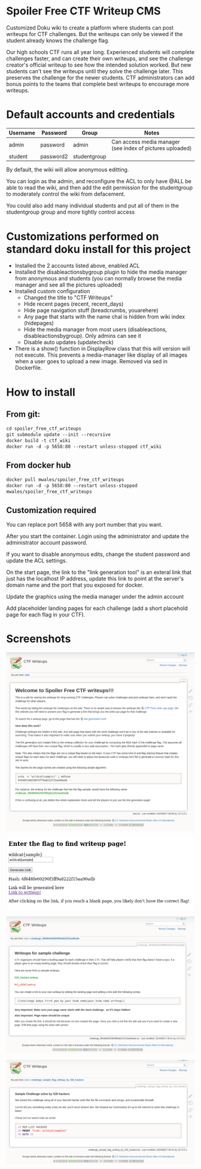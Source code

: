 # Spoiler Free CTF Writeup CMS

Customized Doku wiki to create a platform where students can post writeups for
CTF challenges.  But the writeups can only be viewed if the student already
knows the challenge flag.

Our high schools CTF runs all year long.  Experienced students will complete
challenges faster, and can create their own writeups, and see the challenge
creator's official writeup to see how the intended solution worked.  But new
students can't see the writeups until they solve the challenge later.  This
preserves the challenge for the newer students.  CTF administrators can add
bonus points to the teams that complete best writeups to encourage more
writeups.

# Default accounts and credentials

| Username      | Password        | Group          | Notes                                                     |
| --------------| --------------- | -------------- | --------------------------------------------------------- |
| admin         | password        | admin          | Can access media manager (see index of pictures uploaded) |
| student       | password2       | studentgroup   |                                                           |

By default, the wiki will allow anonymous editting.

You can login as the admin, and reconfigure the ACL to only have @ALL be able to read the wiki, and then add
the edit permission for the studentgroup to moderately control the wiki from defacement.

You could also add many individual students and put all of them in the studentgroup group and more tightly
control access

# Customizations performed on standard doku install for this project

* Installed the 2 accounts listed above, enabled ACL
* Installed the disableactionsbygroup plugin to hide the media manager from
  anonymous and students (you can normally browse the media manager and see
  all the pictures uploaded)
* Installed custom configuration
  * Changed the title to "CTF Writeups"
  * Hide recent pages (recent, recent_days)
  * Hide page navigation stuff (breadcrumbs, youarehere)
  * Any page that starts with the name chal is hidden from wiki index (hidepages)
  * Hide the media manager from most users (disableactions, disableactionsbygroup).
    Only admins can see it
  * Disable auto updates (updatecheck)
* There is a show() function in DisplayRow class that this will version will
  not execute. This prevents a media-manager like display of all images when
  a user goes to upload a new image.  Removed via sed in Dockerfile.

# How to install

## From git:

```
cd spoiler_free_ctf_writeups
git submodule update --init --recursive
docker build -t ctf_wiki
docker run -d -p 5658:80 --restart unless-stopped ctf_wiki
```

## From docker hub

```
docker pull mwales/spoiler_free_ctf_writeups
docker run -d -p 5658:80 --restart unless-stopped mwales/spoiler_free_ctf_writeups
```

## Customization required

You can replace port 5658 with any port number that you want.

After you start the container.  Login using the administrator and update the administrator account
password.

If you want to disable anonymous edits, change the student password and update the ACL settings.

On the start page, the link to the "link generation tool" is an exteral link that just has the
localhost IP address, update this link to point at the server's domain name and the port that
you exposed for docker.

Update the graphics using the media manager under the admin account

Add placeholder landing pages for each challenge (add a short placehold page for each flag in your
CTF).

# Screenshots

![Start page](screenshots/start_page.png)

![Link generator](screenshots/link_generator.png)

![Challenge landing page](screenshots/chal_landing_page.png)

![Sample writeup](screenshots/sample_writeup.png)

